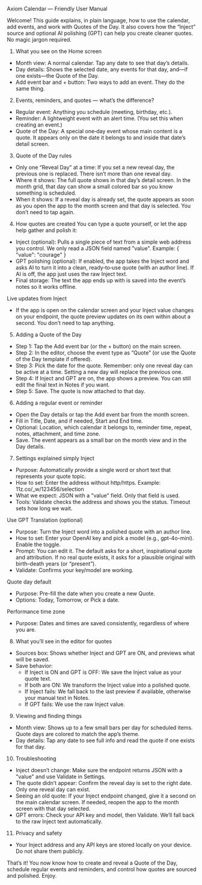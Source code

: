 Axiom Calendar — Friendly User Manual

Welcome! This guide explains, in plain language, how to use the calendar, add events, and work with Quotes of the Day. It also covers how the “Inject” source and optional AI polishing (GPT) can help you create cleaner quotes. No magic jargon required.

1) What you see on the Home screen
- Month view: A normal calendar. Tap any date to see that day’s details.
- Day details: Shows the selected date, any events for that day, and—if one exists—the Quote of the Day.
- Add event bar and + button: Two ways to add an event. They do the same thing.

2) Events, reminders, and quotes — what’s the difference?
- Regular event: Anything you schedule (meeting, birthday, etc.).
- Reminder: A lightweight event with an alert time. (You set this when creating an event.)
- Quote of the Day: A special one‑day event whose main content is a quote. It appears only on the date it belongs to and inside that date’s detail screen.

3) Quote of the Day rules
- Only one “Reveal Day” at a time: If you set a new reveal day, the previous one is replaced. There isn’t more than one reveal day.
- Where it shows: The full quote shows in that day’s detail screen. In the month grid, that day can show a small colored bar so you know something is scheduled.
- When it shows: If a reveal day is already set, the quote appears as soon as you open the app to the month screen and that day is selected. You don’t need to tap again.

4) How quotes are created
You can type a quote yourself, or let the app help gather and polish it:
- Inject (optional): Pulls a single piece of text from a simple web address you control. We only read a JSON field named "value". Example: { "value": "courage" }
- GPT polishing (optional): If enabled, the app takes the Inject word and asks AI to turn it into a clean, ready‑to‑use quote (with an author line). If AI is off, the app just uses the raw Inject text.
- Final storage: The text the app ends up with is saved into the event’s notes so it works offline.

Live updates from Inject
- If the app is open on the calendar screen and your Inject value changes on your endpoint, the quote preview updates on its own within about a second. You don’t need to tap anything.

5) Adding a Quote of the Day
- Step 1: Tap the Add event bar (or the + button) on the main screen.
- Step 2: In the editor, choose the event type as “Quote” (or use the Quote of the Day template if offered).
- Step 3: Pick the date for the quote. Remember: only one reveal day can be active at a time. Setting a new day will replace the previous one.
- Step 4: If Inject and GPT are on, the app shows a preview. You can still edit the final text in Notes if you want.
- Step 5: Save. The quote is now attached to that day.

6) Adding a regular event or reminder
- Open the Day details or tap the Add event bar from the month screen.
- Fill in Title, Date, and if needed, Start and End time.
- Optional: Location, which calendar it belongs to, reminder time, repeat, notes, attachment, and time zone.
- Save. The event appears as a small bar on the month view and in the Day details.

7) Settings explained simply
Inject
- Purpose: Automatically provide a single word or short text that represents your quote topic.
- How to set: Enter the address without http/https. Example: 11z.co/_w/123456/selection
- What we expect: JSON with a "value" field. Only that field is used.
- Tools: Validate checks the address and shows you the status. Timeout sets how long we wait.

Use GPT Translation (optional)
- Purpose: Turn the Inject word into a polished quote with an author line.
- How to set: Enter your OpenAI key and pick a model (e.g., gpt-4o-mini). Enable the toggle.
- Prompt: You can edit it. The default asks for a short, inspirational quote and attribution. If no real quote exists, it asks for a plausible original with birth–death years (or “present”).
- Validate: Confirms your key/model are working.

Quote day default
- Purpose: Pre-fill the date when you create a new Quote.
- Options: Today, Tomorrow, or Pick a date.

Performance time zone
- Purpose: Dates and times are saved consistently, regardless of where you are.

8) What you’ll see in the editor for quotes
- Sources box: Shows whether Inject and GPT are ON, and previews what will be saved.
- Save behavior:
  - If Inject is ON and GPT is OFF: We save the Inject value as your quote text.
  - If both are ON: We transform the Inject value into a polished quote.
  - If Inject fails: We fall back to the last preview if available, otherwise your manual text in Notes.
  - If GPT fails: We use the raw Inject value.

9) Viewing and finding things
- Month view: Shows up to a few small bars per day for scheduled items. Quote days are colored to match the app’s theme.
- Day details: Tap any date to see full info and read the quote if one exists for that day.

10) Troubleshooting
- Inject doesn’t change: Make sure the endpoint returns JSON with a "value" and use Validate in Settings.
- The quote didn’t appear: Confirm the reveal day is set to the right date. Only one reveal day can exist.
- Seeing an old quote: If your Inject endpoint changed, give it a second on the main calendar screen. If needed, reopen the app to the month screen with that day selected.
- GPT errors: Check your API key and model, then Validate. We’ll fall back to the raw Inject text automatically.

11) Privacy and safety
- Your Inject address and any API keys are stored locally on your device. Do not share them publicly.

That’s it! You now know how to create and reveal a Quote of the Day, schedule regular events and reminders, and control how quotes are sourced and polished. Enjoy.